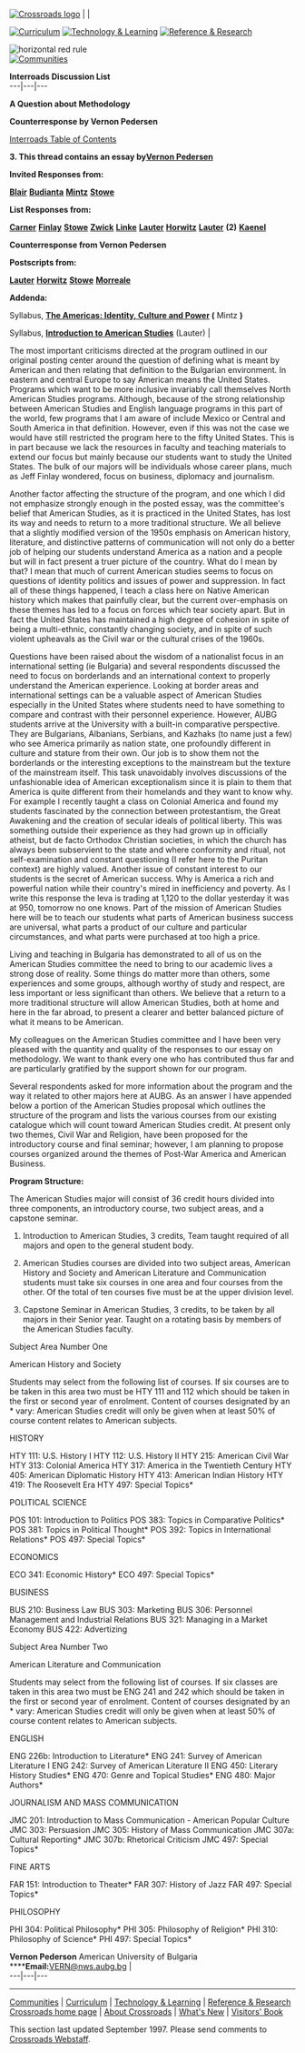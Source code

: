 [![Crossroads
logo](http://crossroads.georgetown.edu/logo_sm.gif)](http://crossroads.georgetown.edu/index.html)
|   |

[![Curriculum](http://crossroads.georgetown.edu/cur_sm.gif)](http://crossroads.georgetown.edu/curriculum.html)
[![Technology &
Learning](http://crossroads.georgetown.edu/tech_sm.gif)](http://crossroads.georgetown.edu/innovation.html)
[![Reference &
Research](http://crossroads.georgetown.edu/ref_sm.gif)](http://crossroads.georgetown.edu/reference.html)

![horizontal red rule](http://crossroads.georgetown.edu/redrule.gif)  
[![Communities](http://crossroads.georgetown.edu/com.gif)](http://crossroads.georgetown.edu/community.html)

**Interroads Discussion List**  
---|---|---  
  
**A Question about Methodology**

**Counterresponse by Vernon Pedersen**

[Interroads Table of
Contents](http://crossroads.georgetown.edu/interroads/toc.html)

**3\. This thread contains an essay by[Vernon
Pedersen](http://crossroads.georgetown.edu/pedersen1.html)**

**Invited Responses from:**

[**Blair**](http://crossroads.georgetown.edu/interroads/blair.html)
[**Budianta**](http://crossroads.georgetown.edu/interroads/budianta.html)
[**Mintz**](http://crossroads.georgetown.edu/interroads/mintz1.html)
[**Stowe**](http://crossroads.georgetown.edu/interroads/stowe1.html)

**List Responses from:**

[**Carner**](http://crossroads.georgetown.edu/interroads/carner1.html)
[**Finlay**](http://crossroads.georgetown.edu/interroads/finlay1.html)
[**Stowe**](http://crossroads.georgetown.edu/interroads/stowe2.html)
[**Zwick**](http://crossroads.georgetown.edu/interroads/zwick1.html)
[**Linke**](http://crossroads.georgetown.edu/interroads/linke.html)
[**Lauter**](http://crossroads.georgetown.edu/interroads/lauter1.html)
[**Horwitz**](http://crossroads.georgetown.edu/interroads/horwitz1.html)
[**Lauter**](http://crossroads.georgetown.edu/interroads/) **(2)**
[**Kaenel**](http://crossroads.georgetown.edu/interroads/kaenel2.html)

**Counterresponse from Vernon Pedersen**

**Postscripts from:**

[**Lauter**](http://crossroads.georgetown.edu/interroads/lauter3.html)
[**Horwitz**](http://crossroads.georgetown.edu/interroads/horwitz2.html)
[**Stowe**](http://crossroads.georgetown.edu/interroads/stowe3.html)
[**Morreale**](http://crossroads.georgetown.edu/interroads/morreale.html)

**Addenda:**

Syllabus, **[The Americas: Identity, Culture and
Power](http://crossroads.georgetown.edu/interroads/mintz2.html) (** Mintz
**)**

Syllabus, **[Introduction to American
Studies](http://crossroads.georgetown.edu/interroads/lauter4.html)** (Lauter)
|

The most important criticisms directed at the program outlined in our original
posting center around the question of defining what is meant by American and
then relating that definition to the Bulgarian environment. In eastern and
central Europe to say American means the United States. Programs which want to
be more inclusive invariably call themselves North American Studies programs.
Although, because of the strong relationship between American Studies and
English language programs in this part of the world, few programs that I am
aware of include Mexico or Central and South America in that definition.
However, even if this was not the case we would have still restricted the
program here to the fifty United States. This is in part because we lack the
resources in faculty and teaching materials to extend our focus but mainly
because our students want to study the United States. The bulk of our majors
will be individuals whose career plans, much as Jeff Finlay wondered, focus on
business, diplomacy and journalism.

Another factor affecting the structure of the program, and one which I did not
emphasize strongly enough in the posted essay, was the committee's belief that
American Studies, as it is practiced in the United States, has lost its way
and needs to return to a more traditional structure. We all believe that a
slightly modified version of the 1950s emphasis on American history,
literature, and distinctive patterns of communication will not only do a
better job of helping our students understand America as a nation and a people
but will in fact present a truer picture of the country. What do I mean by
that? I mean that much of current American studies seems to focus on questions
of identity politics and issues of power and suppression. In fact all of these
things happened, I teach a class here on Native American history which makes
that painfully clear, but the current over-emphasis on these themes has led to
a focus on forces which tear society apart. But in fact the United States has
maintained a high degree of cohesion in spite of being a multi-ethnic,
constantly changing society, and in spite of such violent upheavals as the
Civil war or the cultural crises of the 1960s.

Questions have been raised about the wisdom of a nationalist focus in an
international setting (ie Bulgaria) and several respondents discussed the need
to focus on borderlands and an international context to properly understand
the American experience. Looking at border areas and international settings
can be a valuable aspect of American Studies especially in the United States
where students need to have something to compare and contrast with their
personnel experience. However, AUBG students arrive at the University with a
built-in comparative perspective. They are Bulgarians, Albanians, Serbians,
and Kazhaks (to name just a few) who see America primarily as nation state,
one profoundly different in culture and stature from their own. Our job is to
show them not the borderlands or the interesting exceptions to the mainstream
but the texture of the mainstream itself. This task unavoidably involves
discussions of the unfashionable idea of American exceptionalism since it is
plain to them that America is quite different from their homelands and they
want to know why. For example I recently taught a class on Colonial America
and found my students fascinated by the connection between protestantism, the
Great Awakening and the creation of secular ideals of political liberty. This
was something outside their experience as they had grown up in officially
atheist, but de facto Orthodox Christian societies, in which the church has
always been subservient to the state and where conformity and ritual, not
self-examination and constant questioning (I refer here to the Puritan
context) are highly valued. Another issue of constant interest to our students
is the secret of American success. Why is America a rich and powerful nation
while their country's mired in inefficiency and poverty. As I write this
response the leva is trading at 1,120 to the dollar yesterday it was at 950,
tomorrow no one knows. Part of the mission of American Studies here will be to
teach our students what parts of American business success are universal, what
parts a product of our culture and particular circumstances, and what parts
were purchased at too high a price.

Living and teaching in Bulgaria has demonstrated to all of us on the American
Studies committee the need to bring to our academic lives a strong dose of
reality. Some things do matter more than others, some experiences and some
groups, although worthy of study and respect, are less important or less
significant than others. We believe that a return to a more traditional
structure will allow American Studies, both at home and here in the far
abroad, to present a clearer and better balanced picture of what it means to
be American.

My colleagues on the American Studies committee and I have been very pleased
with the quantity and quality of the responses to our essay on methodology. We
want to thank every one who has contributed thus far and are particularly
gratified by the support shown for our program.

Several respondents asked for more information about the program and the way
it related to other majors here at AUBG. As an answer I have appended below a
portion of the American Studies proposal which outlines the structure of the
program and lists the various courses from our existing catalogue which will
count toward American Studies credit. At present only two themes, Civil War
and Religion, have been proposed for the introductory course and final
seminar; however, I am planning to propose courses organized around the themes
of Post-War America and American Business.

**Program Structure:**

The American Studies major will consist of 36 credit hours divided into three
components, an introductory course, two subject areas, and a capstone seminar.

1) Introduction to American Studies, 3 credits, Team taught required of all
majors and open to the general student body.

2) American Studies courses are divided into two subject areas, American
History and Society and American Literature and Communication students must
take six courses in one area and four courses from the other. Of the total of
ten courses five must be at the upper division level.

3) Capstone Seminar in American Studies, 3 credits, to be taken by all majors
in their Senior year. Taught on a rotating basis by members of the American
Studies faculty.

Subject Area Number One

American History and Society

Students may select from the following list of courses. If six courses are to
be taken in this area two must be HTY 111 and 112 which should be taken in the
first or second year of enrolment. Content of courses designated by an * vary:
American Studies credit will only be given when at least 50% of course content
relates to American subjects.

HISTORY

HTY 111: U.S. History I HTY 112: U.S. History II HTY 215: American Civil War
HTY 313: Colonial America HTY 317: America in the Twentieth Century HTY 405:
American Diplomatic History HTY 413: American Indian History HTY 419: The
Roosevelt Era HTY 497: Special Topics*

POLITICAL SCIENCE

POS 101: Introduction to Politics POS 383: Topics in Comparative Politics* POS
381: Topics in Political Thought* POS 392: Topics in International Relations*
POS 497: Special Topics*

ECONOMICS

ECO 341: Economic History* ECO 497: Special Topics*

BUSINESS

BUS 210: Business Law BUS 303: Marketing BUS 306: Personnel Management and
Industrial Relations BUS 321: Managing in a Market Economy BUS 422:
Advertizing

Subject Area Number Two

American Literature and Communication

Students may select from the following list of courses. If six classes are
taken in this area two must be ENG 241 and 242 which should be taken in the
first or second year of enrolment. Content of courses designated by an * vary:
American Studies credit will only be given when at least 50% of course content
relates to American subjects.

ENGLISH

ENG 226b: Introduction to Literature* ENG 241: Survey of American Literature I
ENG 242: Survey of American Literature II ENG 450: Literary History Studies*
ENG 470: Genre and Topical Studies* ENG 480: Major Authors*

JOURNALISM AND MASS COMMUNICATION

JMC 201: Introduction to Mass Communication - American Popular Culture JMC
303: Persuasion JMC 305: History of Mass Communication JMC 307a: Cultural
Reporting* JMC 307b: Rhetorical Criticism JMC 497: Special Topics*

FINE ARTS

FAR 151: Introduction to Theater* FAR 307: History of Jazz FAR 497: Special
Topics*

PHILOSOPHY

PHI 304: Political Philosophy* PHI 305: Philosophy of Religion* PHI 310:
Philosophy of Science* PHI 497: Special Topics*

  **Vernon Pederson** American University of Bulgaria
******Email:**[VERN@nws.aubg.bg](mailto:VERN@nws.aubg.bg) |  
---|---|---  
  
* * *

[Communities](http://crossroads.georgetown.edu/community.html) |
[Curriculum](http://crossroads.georgetown.edu/curriculum.html) | [Technology &
Learning](http://crossroads.georgetown.edu/innovation.html) | [Reference &
Research](http://crossroads.georgetown.edu/reference.html)  
[Crossroads home page](http://crossroads.georgetown.edu/index.html) | [About
Crossroads](http://crossroads.georgetown.edu/about.html) | [What's
New](http://crossroads.georgetown.edu/new.html) | [Visitors'
Book](http://crossroads.georgetown.edu/visitor.html)

This section last updated September 1997. Please send comments to [Crossroads
Webstaff](mailto:cepacs@guvax.georgetown.edu).

